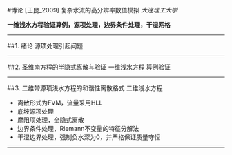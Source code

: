 #博论 [王昆_2009] 复杂水流的高分辨率数值模拟
*大连理工大学*

**一维浅水方程验证算例，源项处理，边界条件处理，干湿网格**

---
##1. 绪论
源项处理引起问题

---
##2. 圣维南方程的半隐式离散与验证
一维浅水方程
算例验证

---
##3. 二维带源项浅水方程的和谐性离散格式
二维浅水方程

* 离散形式为FVM，流量采用HLL
* 底坡源项处理
* 摩阻项处理，全隐式离散
* 边界条件处理，Riemann不变量的特征分解法
* 干湿边界处理，强制负水深为0，并严格保证质量守恒

---

